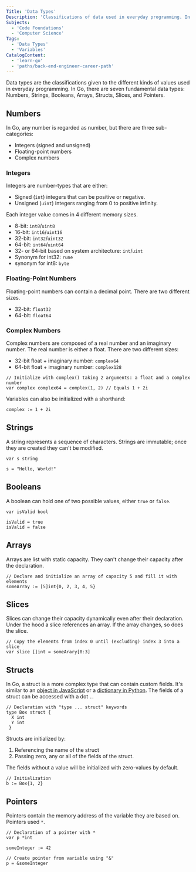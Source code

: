 ```yaml
---
Title: 'Data Types'
Description: 'Classifications of data used in everyday programming. In Go, there are seven fundamental data types: Numbers, Strings, Booleans, Arrays, Structs, Slices, and Pointers.'
Subjects:
  - 'Code Foundations'
  - 'Computer Science'
Tags:
  - 'Data Types'
  - 'Variables'
CatalogContent:
  - 'learn-go'
  - 'paths/back-end-engineer-career-path'
---
```


Data types are the classifications given to the different kinds of values used in everyday programming. In Go, there are seven fundamental data types: Numbers, Strings, Booleans, Arrays, Structs, Slices, and Pointers.

## Numbers

In Go, any number is regarded as number, but there are three sub-categories:

- Integers (signed and unsigned)
- Floating-point numbers
- Complex numbers

### Integers

Integers are number-types that are either:

- Signed (`int`) integers that can be positive or negative.
- Unsigned (`uint`) integers ranging from 0 to positive infinity.

Each integer value comes in 4 different memory sizes.

- 8-bit: `int8`/`uint8`
- 16-bit: `int16`/`uint16`
- 32-bit: `int32`/`uint32`
- 64-bit: `int64`/`uint64`
- 32- or 64-bit based on system architecture: `int`/`uint`
- Synonym for int32: `rune`
- synonym for int8: `byte`

### Floating-Point Numbers

Floating-point numbers can contain a decimal point. There are two different sizes.

- 32-bit: `float32`
- 64-bit: `float64`

### Complex Numbers

Complex numbers are composed of a real number and an imaginary number. The real number is either a float. There are two different sizes:

- 32-bit float + imaginary number: `complex64`
- 64-bit float + imaginary number: `complex128`

```golang
// Initialize with complex() taking 2 arguments: a float and a complex number
var complex complex64 = complex(1, 2) // Equals 1 + 2i
```

Variables can also be initialized with a shorthand:

```golang
complex := 1 + 2i
```

## Strings

A string represents a sequence of characters. Strings are immutable; once they are created they can't be modified.

```golang
var s string

s = "Hello, World!"
```

## Booleans

A boolean can hold one of two possible values, either `true` or `false`.

```golang
var isValid bool

isValid = true
isValid = false
```

## Arrays

Arrays are list with static capacity. They can't change their capacity after the declaration.

```golang
// Declare and initialize an array of capacity 5 and fill it with elements
someArray := [5]int{0, 2, 3, 4, 5}
```

## Slices

Slices can change their capacity dynamically even after their declaration. Under the hood a slice references an array. If the array changes, so does the slice.

```golang
// Copy the elements from index 0 until (excluding) index 3 into a slice
var slice []int = someArary[0:3]
```

## Structs

In Go, a struct is a more complex type that can contain custom fields. It's similar to an [object in JavaScript](https://www.codecademy.com/resources/docs/javascript/objects) or a [dictionary in Python](https://www.codecademy.com/resources/docs/python/dictionaries). The fields of a struct can be accessed with a dot `.`.

```golang
// Declaration with "type ... struct" keywords
type Box struct {
  X int
  Y int
 }
```

Structs are initialized by:

1. Referencing the name of the struct
2. Passing zero, any or all of the fields of the struct.

The fields without a value will be initialized with zero-values by default.

```golang
// Initialization
b := Box{1, 2}
```

## Pointers

Pointers contain the memory address of the variable they are based on. Pointers used `*`.

```golang
// Declaration of a pointer with *
var p *int
```

```golang
someInteger := 42

// Create pointer from variable using "&"
p = &someInteger
```
